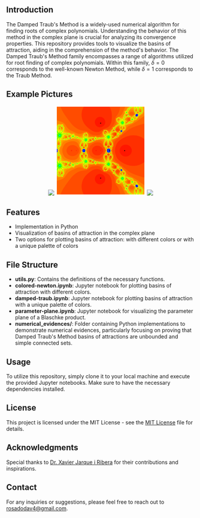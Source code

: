 ## Introduction

The Damped Traub's Method is a widely-used numerical algorithm for finding roots of complex polynomials. Understanding the behavior of this method in the complex plane is crucial for analyzing its convergence properties. This repository provides tools to visualize the basins of attraction, aiding in the comprehension of the method's behavior. The Damped Traub's Method family encompasses a range of algorithms utilized for root finding of complex polynomials. Within this family, $\delta=0$ corresponds to the well-known Newton Method, while $\delta=1$ corresponds to the Traub Method.

## Example Pictures
<p align="center">
  <img src="assets/newt_5.png" width="240" />
  <img src="assets/traub_per_orb.png" width="240" />
  <img src="assets/parameter-plane.png" width="220" />
</p>

## Features
- Implementation in Python
- Visualization of basins of attraction in the complex plane
- Two options for plotting basins of attraction: with different colors or with a unique palette of colors

## File Structure
- **utils.py**: Contains the definitions of the necessary functions.
- **colored-newton.ipynb**: Jupyter notebook for plotting basins of attraction with different colors.
- **damped-traub.ipynb**: Jupyter notebook for plotting basins of attraction with a unique palette of colors.
- **parameter-plane.ipynb**: Jupyter notebook for visualizing the parameter plane of a Blaschke product.
- **numerical_evidences/**: Folder containing Python implementations to demonstrate numerical evidences, particularly focusing on proving that Damped Traub's Method basins of attractions are unbounded and simple connected sets.
  
## Usage
To utilize this repository, simply clone it to your local machine and execute the provided Jupyter notebooks. Make sure to have the necessary dependencies installed.

## License
This project is licensed under the MIT License - see the [MIT License](LICENSE) file for details.

## Acknowledgments
Special thanks to [Dr. Xavier Jarque i Ribera](https://mat.ub.edu/departament/professors/jarque-i-ribera-xavier/) for their contributions and inspirations.

## Contact
For any inquiries or suggestions, please feel free to reach out to [rosadodav4@gmail.com](mailto:rosadodav4@gmail.com).
